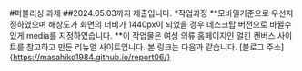 #퍼블리싱 과제
##2024.05.03까지 제출입니다.
*작업과정
  **모바일기준으로 우선지정하였으며 해상도가 화면의 너비가 1440px이 되었을 경우 데스크탑 버전으로 바뀔수 있게 media를 지정하였습니다.
  **이 작업물은 여성 의류 홈페이지인 얼킨 캔버스 사이트를 참고하고 만든 리뉴얼 사이트입니다. 
본 링크는 다음과 같습니다.
[블로그 주소]{https://masahiko1984.github.io/report06/}
